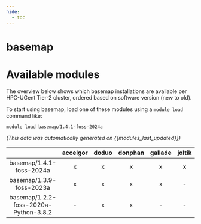 ```yaml
---
hide:
  - toc
---
```


basemap
=======

# Available modules


The overview below shows which basemap installations are available per HPC-UGent Tier-2 cluster, ordered based on software version (new to old).

To start using basemap, load one of these modules using a `module load` command like:

```shell
module load basemap/1.4.1-foss-2024a
```

*(This data was automatically generated on {{modules_last_updated}})*  

| |accelgor|doduo|donphan|gallade|joltik|shinx|
| :---: | :---: | :---: | :---: | :---: | :---: | :---: |
|basemap/1.4.1-foss-2024a|x|x|x|x|x|x|
|basemap/1.3.9-foss-2023a|x|x|x|x|-|x|
|basemap/1.2.2-foss-2020a-Python-3.8.2|-|x|x|-|-|-|
